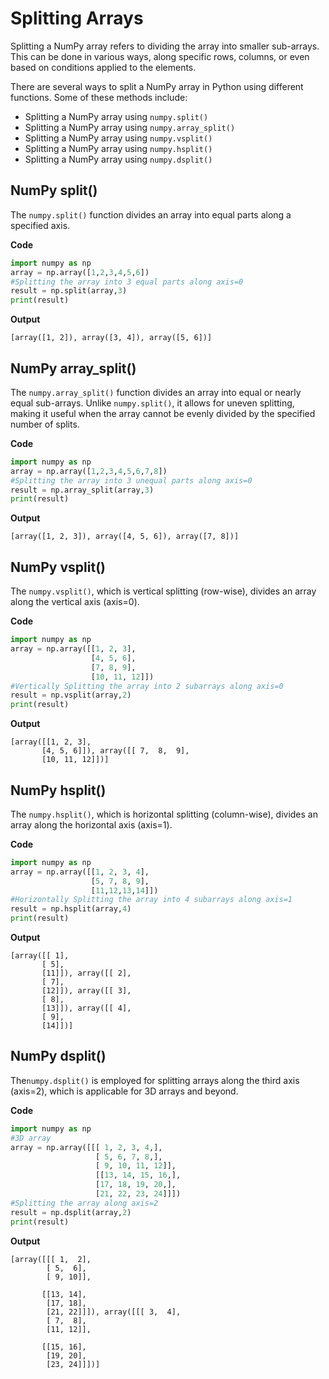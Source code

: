 # Splitting Arrays

Splitting a NumPy array refers to dividing the array into smaller sub-arrays. This can be done in various ways, along specific rows, columns, or even based on conditions applied to the elements.

There are several ways to split a NumPy array in Python using different functions. Some of these methods include:

- Splitting a NumPy array using `numpy.split()`
- Splitting a NumPy array using `numpy.array_split()`
- Splitting a NumPy array using `numpy.vsplit()`
- Splitting a NumPy array using `numpy.hsplit()`
- Splitting a NumPy array using `numpy.dsplit()`

## NumPy split()

The `numpy.split()` function divides an array into equal parts along a specified axis.

**Code**
```python
import numpy as np
array = np.array([1,2,3,4,5,6])
#Splitting the array into 3 equal parts along axis=0
result = np.split(array,3)
print(result)
```

**Output**
```
[array([1, 2]), array([3, 4]), array([5, 6])]
```

## NumPy array_split()

The `numpy.array_split()` function divides an array into equal or nearly equal sub-arrays. Unlike `numpy.split()`, it allows for uneven splitting, making it useful when the array cannot be evenly divided by the specified number of splits.

**Code**
```python
import numpy as np
array = np.array([1,2,3,4,5,6,7,8])
#Splitting the array into 3 unequal parts along axis=0
result = np.array_split(array,3)
print(result)
```

**Output**
```
[array([1, 2, 3]), array([4, 5, 6]), array([7, 8])]
```

## NumPy vsplit()

The `numpy.vsplit()`, which is vertical splitting (row-wise), divides an array along the vertical axis (axis=0).

**Code**
```python
import numpy as np
array = np.array([[1, 2, 3],
                  [4, 5, 6],
                  [7, 8, 9],
                  [10, 11, 12]])
#Vertically Splitting the array into 2 subarrays along axis=0
result = np.vsplit(array,2)
print(result)
```

**Output**
```
[array([[1, 2, 3],
       [4, 5, 6]]), array([[ 7,  8,  9],
       [10, 11, 12]])]
```


## NumPy hsplit()

The `numpy.hsplit()`, which is horizontal splitting (column-wise), divides an array along the horizontal axis (axis=1).

**Code**
```python
import numpy as np
array = np.array([[1, 2, 3, 4],
                  [5, 7, 8, 9],
                  [11,12,13,14]])
#Horizontally Splitting the array into 4 subarrays along axis=1
result = np.hsplit(array,4)
print(result)
```

**Output**
```
[array([[ 1],
       [ 5],
       [11]]), array([[ 2],
       [ 7],
       [12]]), array([[ 3],
       [ 8],
       [13]]), array([[ 4],
       [ 9],
       [14]])]
```

## NumPy dsplit()

The`numpy.dsplit()` is employed for splitting arrays along the third axis (axis=2), which is applicable for 3D arrays and beyond.

**Code**
```python
import numpy as np
#3D array
array = np.array([[[ 1, 2, 3, 4,],
                   [ 5, 6, 7, 8,],
                   [ 9, 10, 11, 12]],
                   [[13, 14, 15, 16,],
                   [17, 18, 19, 20,],
                   [21, 22, 23, 24]]])
#Splitting the array along axis=2
result = np.dsplit(array,2)
print(result)
```

**Output**
```
[array([[[ 1,  2],
        [ 5,  6],
        [ 9, 10]],

       [[13, 14],
        [17, 18],
        [21, 22]]]), array([[[ 3,  4],
        [ 7,  8],
        [11, 12]],

       [[15, 16],
        [19, 20],
        [23, 24]]])]
```
